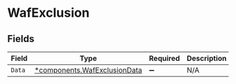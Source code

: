 # WafExclusion


## Fields

| Field                                                                       | Type                                                                        | Required                                                                    | Description                                                                 |
| --------------------------------------------------------------------------- | --------------------------------------------------------------------------- | --------------------------------------------------------------------------- | --------------------------------------------------------------------------- |
| `Data`                                                                      | [*components.WafExclusionData](../../models/components/wafexclusiondata.md) | :heavy_minus_sign:                                                          | N/A                                                                         |